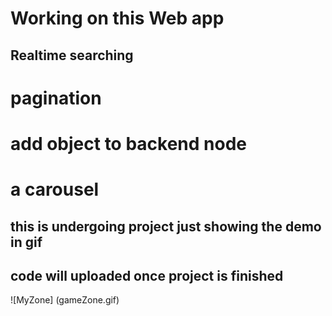 # Working on this Web app 
## Realtime searching
# pagination
# add object to backend node
# a carousel 

## this is undergoing project just showing the demo in gif 
## code will uploaded once project is finished

![MyZone] (gameZone.gif) 